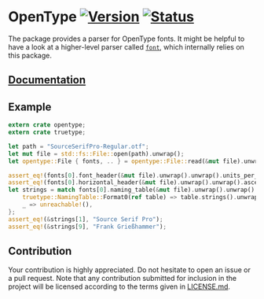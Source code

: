 # OpenType [![Version][version-img]][version-url] [![Status][status-img]][status-url]

The package provides a parser for OpenType fonts. It might be helpful to have a
look at a higher-level parser called [`font`][font], which internally relies on
this package.

## [Documentation][doc]

## Example

```rust
extern crate opentype;
extern crate truetype;

let path = "SourceSerifPro-Regular.otf";
let mut file = std::fs::File::open(path).unwrap();
let opentype::File { fonts, .. } = opentype::File::read(&mut file).unwrap();

assert_eq!(fonts[0].font_header(&mut file).unwrap().unwrap().units_per_em, 1000);
assert_eq!(fonts[0].horizontal_header(&mut file).unwrap().unwrap().ascender, 918);
let strings = match fonts[0].naming_table(&mut file).unwrap().unwrap() {
    truetype::NamingTable::Format0(ref table) => table.strings().unwrap(),
    _ => unreachable!(),
};
assert_eq!(&strings[1], "Source Serif Pro");
assert_eq!(&strings[9], "Frank Grießhammer");
```

## Contribution

Your contribution is highly appreciated. Do not hesitate to open an issue or a
pull request. Note that any contribution submitted for inclusion in the project
will be licensed according to the terms given in [LICENSE.md](LICENSE.md).

[font]: https://github.com/bodoni/font

[doc]: https://bodoni.github.io/opentype
[status-img]: https://travis-ci.org/bodoni/opentype.svg?branch=master
[status-url]: https://travis-ci.org/bodoni/opentype
[version-img]: https://img.shields.io/crates/v/opentype.svg
[version-url]: https://crates.io/crates/opentype
